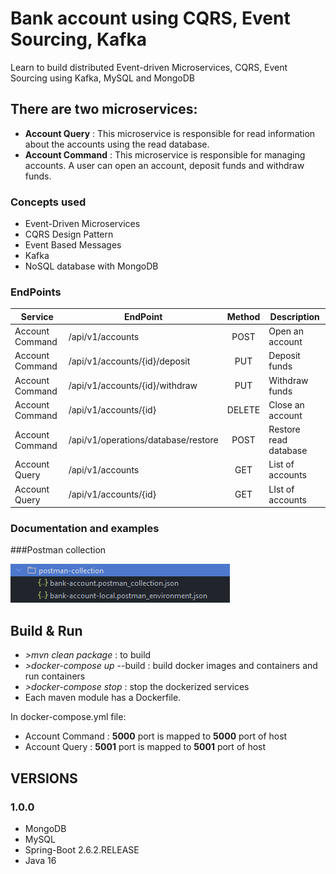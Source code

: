 # Bank account using CQRS, Event Sourcing, Kafka

Learn to build distributed Event-driven Microservices, CQRS, Event Sourcing using Kafka, MySQL and MongoDB

## There are two microservices:

- **Account Query** : This microservice is responsible for read information about the accounts using the read database.
- **Account Command** : This microservice is responsible for managing accounts. A user can open an account, deposit funds and withdraw funds.

### Concepts used ###
- Event-Driven Microservices
- CQRS Design Pattern
- Event Based Messages
- Kafka
- NoSQL database with MongoDB

### EndPoints ###

| Service         | EndPoint                            | Method | Description           |
|-----------------|-------------------------------------|:------:|-----------------------|
| Account Command | /api/v1/accounts                    |  POST  | Open an account       |
| Account Command | /api/v1/accounts/{id}/deposit       |  PUT   | Deposit funds         |
| Account Command | /api/v1/accounts/{id}/withdraw      |  PUT   | Withdraw funds        |
| Account Command | /api/v1/accounts/{id}               | DELETE | Close an account      |
| Account Command | /api/v1/operations/database/restore |  POST  | Restore read database |
| Account Query   | /api/v1/accounts                    |  GET   | List of accounts      |
| Account Query   | /api/v1/accounts/{id}               |  GET   | LIst of accounts      |

### Documentation and examples ###

###Postman collection

![Alt text](assets/postman-collection-folder.png?raw=true "Postman collection folder")

## Build & Run

- *>mvn clean package* : to build
- *>docker-compose up* --build : build docker images and containers and run containers
- *>docker-compose stop* : stop the dockerized services
- Each maven module has a Dockerfile.

In docker-compose.yml file:

- Account Command : **__5000__** port is mapped to **__5000__** port of host
- Account Query : **__5001__** port is mapped to **__5001__** port of host

## VERSIONS

### 1.0.0

- MongoDB
- MySQL
- Spring-Boot 2.6.2.RELEASE
- Java 16